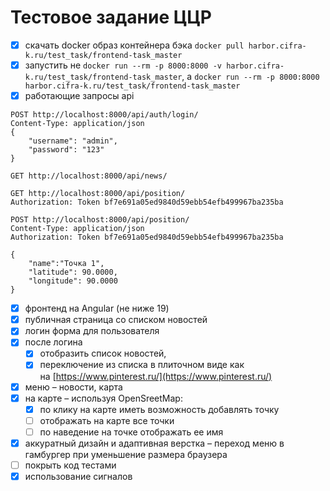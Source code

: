 # Тестовое задание ЦЦР
- [x] скачать docker образ контейнера бэка `docker pull harbor.cifra-k.ru/test_task/frontend-task_master`
- [x] запустить не `docker run --rm -p 8000:8000 -v harbor.cifra-k.ru/test_task/frontend-task_master`, а `docker run --rm -p 8000:8000 harbor.cifra-k.ru/test_task/frontend-task_master`
- [x] работающие запросы api
```http
POST http://localhost:8000/api/auth/login/
Content-Type: application/json
{
	"username": "admin",
	"password": "123"
}

GET http://localhost:8000/api/news/

GET http://localhost:8000/api/position/
Authorization: Token bf7e691a05ed9840d59ebb54efb499967ba235ba

POST http://localhost:8000/api/position/
Content-Type: application/json
Authorization: Token bf7e691a05ed9840d59ebb54efb499967ba235ba

{
	"name":"Точка 1",
	"latitude": 90.0000,
	"longitude": 90.0000
}
```
- [x] фронтенд на Angular (не ниже 19)
- [x] публичная страница со списком новостей
- [x] логин форма для пользователя
- [x] после логина
    - [x] отобразить список новостей,
    - [x] переключение из списка в плиточном виде как на [https://www.pinterest.ru/](https://www.pinterest.ru/)
- [x] меню – новости, карта
- [x] на карте – используя OpenSreetMap:
    - [x] по клику на карте иметь возможность добавлять точку
    - [ ] отображать на карте все точки
    - [ ] по наведение на точке отображать ее имя
- [x] аккуратный дизайн и адаптивная верстка – переход меню в гамбургер при уменьшение размера браузера
- [ ] покрыть код тестами
- [x] использование сигналов
